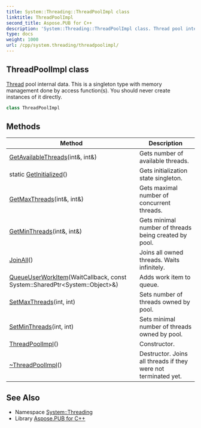 ```yaml
---
title: System::Threading::ThreadPoolImpl class
linktitle: ThreadPoolImpl
second_title: Aspose.PUB for C++
description: 'System::Threading::ThreadPoolImpl class. Thread pool internal data. This is a singleton type with memory management done by access function(s). You should never create instances of it directly in C++.'
type: docs
weight: 1000
url: /cpp/system.threading/threadpoolimpl/
---
```

## ThreadPoolImpl class


[Thread](../thread/) pool internal data. This is a singleton type with memory management done by access function(s). You should never create instances of it directly.

```cpp
class ThreadPoolImpl
```

## Methods

| Method | Description |
| --- | --- |
| [GetAvailableThreads](./getavailablethreads/)(int\&, int\&) | Gets number of available threads. |
| static [GetInitialized](./getinitialized/)() | Gets initialization state singleton. |
| [GetMaxThreads](./getmaxthreads/)(int\&, int\&) | Gets maximal number of concurrent threads. |
| [GetMinThreads](./getminthreads/)(int\&, int\&) | Gets minimal number of threads being created by pool. |
| [JoinAll](./joinall/)() | Joins all owned threads. Waits infinitely. |
| [QueueUserWorkItem](./queueuserworkitem/)(WaitCallback, const System::SharedPtr\<System::Object\>\&) | Adds work item to queue. |
| [SetMaxThreads](./setmaxthreads/)(int, int) | Sets number of threads owned by pool. |
| [SetMinThreads](./setminthreads/)(int, int) | Sets minimal number of threads owned by pool. |
| [ThreadPoolImpl](./threadpoolimpl/)() | Constructor. |
| [~ThreadPoolImpl](./~threadpoolimpl/)() | Destructor. Joins all threads if they were not terminated yet. |
## See Also

* Namespace [System::Threading](../)
* Library [Aspose.PUB for C++](../../)
